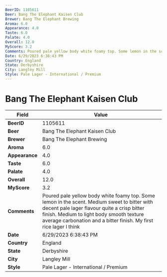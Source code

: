 ```yaml
---
BeerID: 1105611
Beer: Bang The Elephant Kaisen Club
Brewer: Bang The Elephant Brewing
Aroma: 6.0
Appearance: 4.0
Taste: 6.0
Palate: 4.0
Overall: 12.0
MyScore: 3.2
Comments: Poured pale yellow body white foamy top. Some lemon in the scent. Medium sweet to bitter with decent pale lager flavour quite a crisp bitter finish. Medium to light body smooth texture average carbonation and a bitter finish. My first rice lager I think
Date: 6/29/2023 6:38:43 PM
Country: England
State: Derbyshire
City: Langley Mill
Style: Pale Lager - International / Premium
---
```


# Bang The Elephant Kaisen Club

| Field         | Value |
|---------------|-------|
| **BeerID** | 1105611 |
| **Beer** | Bang The Elephant Kaisen Club |
| **Brewer** | Bang The Elephant Brewing |
| **Aroma** | 6.0 |
| **Appearance** | 4.0 |
| **Taste** | 6.0 |
| **Palate** | 4.0 |
| **Overall** | 12.0 |
| **MyScore** | 3.2 |
| **Comments** | Poured pale yellow body white foamy top. Some lemon in the scent. Medium sweet to bitter with decent pale lager flavour quite a crisp bitter finish. Medium to light body smooth texture average carbonation and a bitter finish. My first rice lager I think  |
| **Date** | 6/29/2023 6:38:43 PM |
| **Country** | England |
| **State** | Derbyshire |
| **City** | Langley Mill |
| **Style** | Pale Lager - International / Premium |
